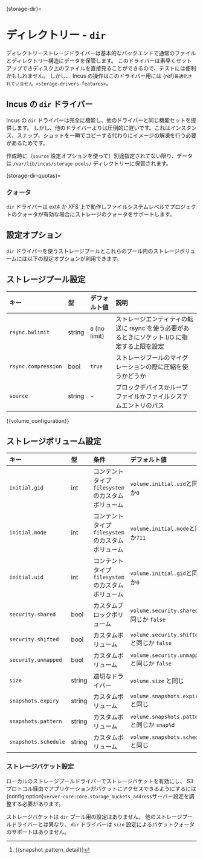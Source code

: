 (storage-dir)=
# ディレクトリー - `dir`

ディレクトリーストレージドライバーは基本的なバックエンドで通常のファイルとディレクトリー構造にデータを保管します。
このドライバーは素早くセットアップできディスク上のファイルを直接見ることができるので、テストには便利かもしれません。
しかし、 Incus の操作はこのドライバー用には {ref}`最適化されていません <storage-drivers-features>`。

## Incus の `dir` ドライバー

Incus の `dir` ドライバーは完全に機能し、他のドライバーと同じ機能セットを提供します。
しかし、他のドライバーよりは圧倒的に遅いです。これはインスタンス、スナップ、ショットを一瞬でコピーする代わりにイメージの解凍を行う必要があるためです。

作成時に（`source` 設定オプションを使って）別途指定されてない限り、データは `/var/lib/incus/storage-pools/` ディレクトリーに保管されます。

(storage-dir-quotas)=
### クォータ

<!-- Include start dir quotas -->
`dir` ドライバーは ext4 か XFS 上で動作しファイルシステムレベルでプロジェクトのクォータが有効な場合にストレージのクォータをサポートします。
<!-- Include end dir quotas -->

## 設定オプション

`dir` ドライバーを使うストレージプールとこれらのプール内のストレージボリュームには以下の設定オプションが利用できます。

## ストレージプール設定

キー                | 型     | デフォルト値   | 説明
:--                 | :---   | :------        | :----------
`rsync.bwlimit`     | string | `0` (no limit) | ストレージエンティティの転送に rsync を使う必要があるときにソケット I/O に指定する上限を設定
`rsync.compression` | bool   | `true`         | ストレージブールのマイグレーションの際に圧縮を使うかどうか
`source`            | string | -              | ブロックデバイスかループファイルかファイルシステムエントリのパス

{{volume_configuration}}

## ストレージボリューム設定

キー                 | 型     | 条件                                             | デフォルト値                                 | 説明
:--                  | :---   | :--------                                        | :------                                      | :----------
`initial.gid`        | int    | コンテントタイプ`filesystem`のカスタムボリューム | `volume.initial.uid`と同じか`0`              | インスタンス内のボリュームの所有者のGID
`initial.mode`       | int    | コンテントタイプ`filesystem`のカスタムボリューム | `volume.initial.mode`と同じか`711`           | インスタンス内のボリュームのモード
`initial.uid`        | int    | コンテントタイプ`filesystem`のカスタムボリューム | `volume.initial.gid`と同じか`0`              | インスタンス内のボリュームの所有者のUID
`security.shared`    | bool   | カスタムブロックボリューム                       | `volume.security.shared` と同じか `false`    | 複数のインスタンスでのボリュームの共有を有効にする
`security.shifted`   | bool   | カスタムボリューム                               | `volume.security.shifted` と同じか `false`   | {{enable_ID_shifting}}
`security.unmapped`  | bool   | カスタムボリューム                               | `volume.security.unmapped` と同じか `false`  | ボリュームの ID マッピングを無効にする
`size`               | string | 適切なドライバー                                 | `volume.size` と同じ                         | ストレージボリュームのサイズ/クォータ
`snapshots.expiry`   | string | カスタムボリューム                               | `volume.snapshots.expiry` と同じ             | {{snapshot_expiry_format}}
`snapshots.pattern`  | string | カスタムボリューム                               | `volume.snapshots.pattern` と同じか `snap%d` | {{snapshot_pattern_format}} [^*]
`snapshots.schedule` | string | カスタムボリューム                               | `volume.snapshots.schedule` と同じ           | {{snapshot_schedule_format}}

[^*]: {{snapshot_pattern_detail}}

### ストレージバケット設定

ローカルのストレージプールドライバーでストレージバケットを有効にし、 S3 プロトコル経由でアプリケーションがバケットにアクセスできるようにするには{config:option}`server-core:core.storage_buckets_address`サーバー設定を調整する必要があります。

ストレージバケットは `dir` プール用の設定はありません。
他のストレージプールドライバーとは異なり、 `dir` ドライバーは `size` 設定によるバケットクォータのサポートはありません。

